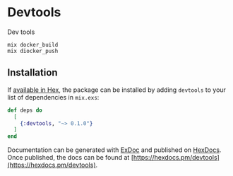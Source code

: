 # Devtools

Dev tools

```
mix docker_build
mix diocker_push
```

## Installation

If [available in Hex](https://hex.pm/docs/publish), the package can be installed
by adding `devtools` to your list of dependencies in `mix.exs`:

```elixir
def deps do
  [
    {:devtools, "~> 0.1.0"}
  ]
end
```

Documentation can be generated with [ExDoc](https://github.com/elixir-lang/ex_doc)
and published on [HexDocs](https://hexdocs.pm). Once published, the docs can
be found at [https://hexdocs.pm/devtools](https://hexdocs.pm/devtools).

